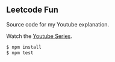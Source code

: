 ## Leetcode Fun

Source code for my Youtube explanation.

Watch the [Youtube Series](https://www.youtube.com/watch?v=5iwZ0HvVBoo&list=PL7Xrzf8eJQzznBLkzZfP3ZzXQ3d4hElqH&pp=gAQBiAQB).

```bash
$ npm install
$ npm test
```
